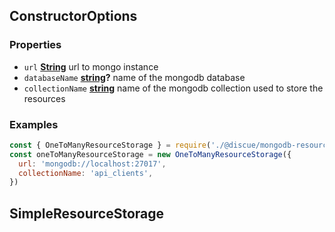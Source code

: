 <!-- Generated by documentation.js. Update this documentation by updating the source code. -->

## ConstructorOptions

### Properties

*   `url` **[String][1]** url to mongo instance
*   `databaseName` **[string][1]?** name of the mongodb database
*   `collectionName` **[string][1]** name of the mongodb collection used to store the resources

### Examples

```javascript
const { OneToManyResourceStorage } = require('./@discue/mongodb-resource-client')
const oneToManyResourceStorage = new OneToManyResourceStorage({
  url: 'mongodb://localhost:27017',
  collectionName: 'api_clients',
})
```

## SimpleResourceStorage

[1]: https://developer.mozilla.org/docs/Web/JavaScript/Reference/Global_Objects/String
